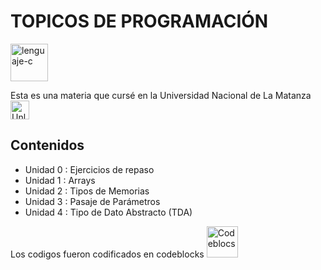 <h1>TOPICOS DE PROGRAMACIÓN</h1>

<img src="https://upload.wikimedia.org/wikipedia/commons/1/18/C_Programming_Language.svg" alt="lenguaje-c" width="60">

<section>

  <div class = "container">
  <p>
    Esta es una materia que cursé en la Universidad Nacional de La Matanza
   <img src="https://seeklogo.com/images/U/unlam-universidad-nacional-de-la-matanza-logo-B665E562AA-seeklogo.com.png" alt="Unlam" width="30">
  </p>  
  </div>
  </section>

  <section>

  <h2>Contenidos</h2>

  <ul>
      <li>Unidad 0 : Ejercicios de repaso</li>
      <li>Unidad 1 : Arrays</li>
      <li>Unidad 2 : Tipos de Memorias</li>
      <li>Unidad 3 : Pasaje de Parámetros</li>
      <li>Unidad 4 : Tipo de Dato Abstracto (TDA)</li>
  </ul>
    
  </section>


  <div>
  <p>  
    Los codigos fueron codificados en codeblocks
   <img src="https://img2.freepng.es/20180514/rkw/kisspng-code-blocks-integrated-development-environment-c-5af9eee0253788.5088014415263290561525.jpg" alt="Codeblocs" width="50">
  </p> 
    
  </div>
  
